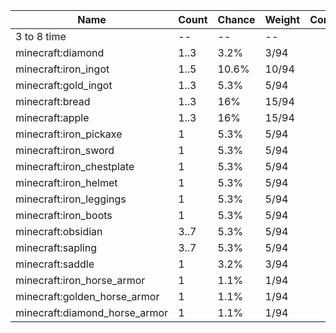 | Name                          | Count | Chance | Weight | Comment |
| ----------------------------- | ----- | ------ | ------ | ------- |
| 3 to 8 time                   |    -- |     -- |     -- |         |
| minecraft:diamond             |  1..3 |   3.2% |   3/94 |         |
| minecraft:iron_ingot          |  1..5 |  10.6% |  10/94 |         |
| minecraft:gold_ingot          |  1..3 |   5.3% |   5/94 |         |
| minecraft:bread               |  1..3 |    16% |  15/94 |         |
| minecraft:apple               |  1..3 |    16% |  15/94 |         |
| minecraft:iron_pickaxe        |     1 |   5.3% |   5/94 |         |
| minecraft:iron_sword          |     1 |   5.3% |   5/94 |         |
| minecraft:iron_chestplate     |     1 |   5.3% |   5/94 |         |
| minecraft:iron_helmet         |     1 |   5.3% |   5/94 |         |
| minecraft:iron_leggings       |     1 |   5.3% |   5/94 |         |
| minecraft:iron_boots          |     1 |   5.3% |   5/94 |         |
| minecraft:obsidian            |  3..7 |   5.3% |   5/94 |         |
| minecraft:sapling             |  3..7 |   5.3% |   5/94 |         |
| minecraft:saddle              |     1 |   3.2% |   3/94 |         |
| minecraft:iron_horse_armor    |     1 |   1.1% |   1/94 |         |
| minecraft:golden_horse_armor  |     1 |   1.1% |   1/94 |         |
| minecraft:diamond_horse_armor |     1 |   1.1% |   1/94 |         |